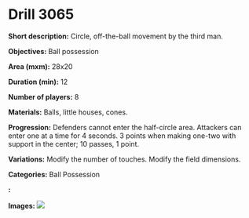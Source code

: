 # Drill 3065

**Short description:**
Circle, off-the-ball movement by the third man.

**Objectives:**
Ball possession

**Area (mxm):**
28x20

**Duration (min):**
12

**Number of players:**
8

**Materials:**
Balls, little houses, cones.

**Progression:**
Defenders cannot enter the half-circle area. Attackers can enter one at a time for 4 seconds. 3 points when making one-two with support in the center; 10 passes, 1 point.

**Variations:**
Modify the number of touches. Modify the field dimensions.

**Categories:**
Ball Possession

**:**


**Images:**
![](https://www.coachingfutsal.com/\images\93398bec-4042-4b09-917d-cf3eeed15c49_1.jpg)

